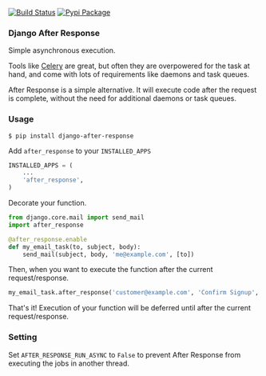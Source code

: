 [![Build Status](https://travis-ci.org/defrex/django-after-response.png)](https://travis-ci.org/defrex/django-after-response)
[![Pypi Package](https://badge.fury.io/py/django-after-response.png)](http://badge.fury.io/py/django-after-response)

### Django After Response

Simple asynchronous execution.

Tools like [Celery](http://celeryproject.org/) are great, but often they are
overpowered for the task at hand, and come with lots of requirements like
daemons and task queues.

After Response is a simple alternative. It will execute code after the
request is complete, without the need for additional daemons or task queues.

### Usage
```shell
$ pip install django-after-response
```
Add `after_response` to your `INSTALLED_APPS`
```python
INSTALLED_APPS = (
    ...
    'after_response',
)
```
Decorate your function.
```python
from django.core.mail import send_mail
import after_response

@after_response.enable
def my_email_task(to, subject, body):
    send_mail(subject, body, 'me@example.com', [to])
```
Then, when you want to execute the function after the current request/response.
```python
my_email_task.after_response('customer@example.com', 'Confirm Signup', body)
```
That's it! Execution of your function will be deferred until after the
current request/response.

### Setting

Set `AFTER_RESPONSE_RUN_ASYNC` to `False` to prevent After Response from
executing the jobs in another thread.
